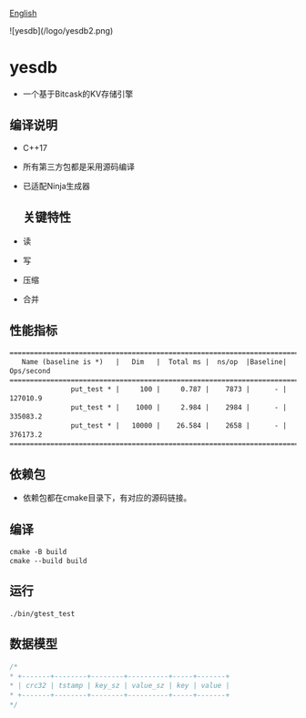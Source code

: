 [English](README_en.md)

<!-- [![Ubuntu](https://github.com/syaojun/yesdb/actions/workflows/ubuntu.yml/badge.svg)](https://github.com/syaojun/yesdb/actions/workflows/ubuntu.yml) --> ![yesdb](/logo/yesdb2.png)

# yesdb

- 一个基于Bitcask的KV存储引擎

## 编译说明

- C++17
- 所有第三方包都是采用源码编译
- 已适配Ninja生成器

  ## 关键特性

- 读

- 写

- 压缩

- 合并

## 性能指标

```
===============================================================================
   Name (baseline is *)   |   Dim   |  Total ms |  ns/op  |Baseline| Ops/second
===============================================================================
               put_test * |     100 |     0.787 |    7873 |      - |   127010.9
               put_test * |    1000 |     2.984 |    2984 |      - |   335083.2
               put_test * |   10000 |    26.584 |    2658 |      - |   376173.2
===============================================================================
```

## 依赖包

- 依赖包都在cmake目录下，有对应的源码链接。

## 编译

```console
cmake -B build
cmake --build build
```

## 运行

```console
./bin/gtest_test
```

## 数据模型

```c
/*
* +-------+--------+--------+----------+-----+-------+
* | crc32 | tstamp | key_sz | value_sz | key | value | 
* +-------+--------+--------+----------+-----+-------+
*/
```
